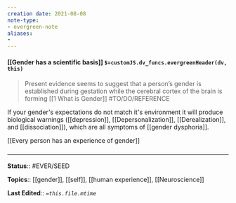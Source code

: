```yaml
---
creation date: 2021-08-08
note-type: 
- evergreen-note
aliases:
- 
---
```


#### [[Gender has a scientific basis]] `$=customJS.dv_funcs.evergreenHeader(dv, this)`

> Present evidence seems to suggest that a person’s gender is established during gestation while the cerebral cortex of the brain is forming
[[1 What is Gender]] #TO/DO/REFERENCE 

If your gender's expectations do not match it's environment it will produce biological warnings ([[depression]], [[Depersonalization]], [[Derealization]], and [[dissociation]]), which are all symptoms of [[gender dysphoria]].

[[Every person has an experience of gender]]

### <hr class="footnote"/>

**Status**:: #EVER/SEED

**Topics**::  [[gender]], [[self]], [[human experience]], [[Neuroscience]]
	
**Last Edited**:: *`=this.file.mtime`*
